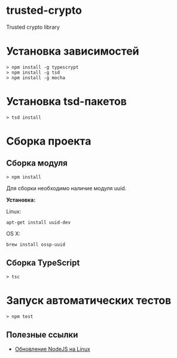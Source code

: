 # trusted-crypto
Trusted crypto library

# Установка зависимостей

```
> npm install -g typescrypt
> npm install -g tsd
> npm install -g mocha
```
# Установка tsd-пакетов

```
> tsd install
```

# Сборка проекта

## Сборка модуля

```
> npm install
```

Для сборки необходимо наличие модуля uuid.

__Установка:__

Linux:
```
apt-get install uuid-dev
```
OS X:
```
brew install ossp-uuid
```


## Сборка TypeScript

```
> tsc
```

# Запуск автоматических тестов

```
> npm test
```

## Полезные ссылки

- [Обновление NodeJS на Linux](https://davidwalsh.name/upgrade-nodejs)
